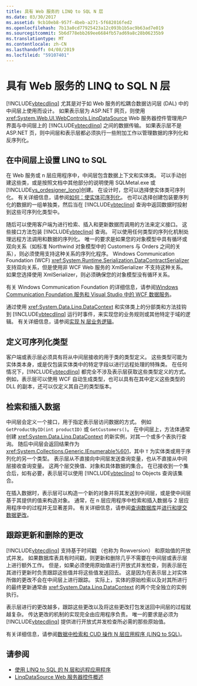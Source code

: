 ```yaml
---
title: 具有 Web 服务的 LINQ to SQL N 层
ms.date: 03/30/2017
ms.assetid: 9cb10eb8-957f-4beb-a271-5f682016fed2
ms.openlocfilehash: 7b13a0cd77925423a12c093b1b5ac9b63ad7e019
ms.sourcegitcommit: 5b6d778ebb269ee6684fb57ad69a8c28b06235b9
ms.translationtype: MT
ms.contentlocale: zh-CN
ms.lasthandoff: 04/08/2019
ms.locfileid: "59107401"
---
```

# <a name="linq-to-sql-n-tier-with-web-services"></a>具有 Web 服务的 LINQ to SQL N 层
[!INCLUDE[vbtecdlinq](../../../../../../includes/vbtecdlinq-md.md)] 尤其是对于如 Web 服务的松耦合数据访问层 (DAL) 中的中间层上使用而设计。 如果表示层为 ASP.NET 网页，则使用 <xref:System.Web.UI.WebControls.LinqDataSource> Web 服务器控件管理用户界面与中间层上的 [!INCLUDE[vbtecdlinq](../../../../../../includes/vbtecdlinq-md.md)] 之间的数据传输。 如果表示层不是 ASP.NET 页，则中间层和表示层都必须执行一些附加工作以管理数据的序列化和反序列化。  
  
## <a name="setting-up-linq-to-sql-on-the-middle-tier"></a>在中间层上设置 LINQ to SQL  
 在 Web 服务或 n 层应用程序中，中间层包含数据上下文和实体类。 可以手动创建这些类，或是按照文档中其他部分的说明使用 SQLMetal.exe 或[!INCLUDE[vs_ordesigner_long](../../../../../../includes/vs-ordesigner-long-md.md)]创建。 在设计时，您可以选择使实体类可序列化。 有关详细信息，请参阅[如何：使实体可序列化](../../../../../../docs/framework/data/adonet/sql/linq/how-to-make-entities-serializable.md)。 也可以选择创建包装要序列化的数据的一组单独类，然后当在 [!INCLUDE[vbteclinq](../../../../../../includes/vbteclinq-md.md)] 查询中返回数据时投射到这些可序列化类型中。  
  
 随后可以使用客户端为进行检索、插入和更新数据而调用的方法来定义接口。 这些接口方法包装 [!INCLUDE[vbteclinq](../../../../../../includes/vbteclinq-md.md)] 查询。 可以使用任何类型的序列化机制处理远程方法调用和数据的序列化。 唯一的要求是如果您的对象模型中具有循环或双向关系（如标准 Northwind 对象模型中的 Customers 与 Orders 之间的关系），则必须使用支持这种关系的序列化程序。 Windows Communication Foundation (WCF) <xref:System.Runtime.Serialization.DataContractSerializer> 支持双向关系，但是使用非 WCF Web 服务的 XmlSerializer 不支持这种关系。 如果您选择使用 XmlSerializer，则必须确保您的对象模型没有循环关系。  
  
 有关 Windows Communication Foundation 的详细信息，请参阅[Windows Communication Foundation 服务和 Visual Studio 中的 WCF 数据服务](/visualstudio/data-tools/windows-communication-foundation-services-and-wcf-data-services-in-visual-studio)。  
  
 通过使用 <xref:System.Data.Linq.DataContext> 和实体类上的分部类和方法挂钩到 [!INCLUDE[vbtecdlinq](../../../../../../includes/vbtecdlinq-md.md)] 运行时事件，来实现您的业务规则或其他特定于域的逻辑。 有关详细信息，请参阅[实现 N 层业务逻辑](../../../../../../docs/framework/data/adonet/sql/linq/implementing-business-logic-linq-to-sql.md)。  
  
## <a name="defining-the-serializable-types"></a>定义可序列化类型  
 客户端或表示层必须具有将从中间层接收的用于类的类型定义。 这些类型可能为实体类本身，或是仅包装实体类中的特定字段以进行远程处理的特殊类。 在任何情况下，[!INCLUDE[vbtecdlinq](../../../../../../includes/vbtecdlinq-md.md)] 都完全不涉及表示层获取这些类型定义的方式。 例如，表示层可以使用 WCF 自动生成类型，也可以具有在其中定义这些类型的 DLL 的副本，还可以仅定义其自己的类型版本。  
  
## <a name="retrieving-and-inserting-data"></a>检索和插入数据  
 中间层会定义一个接口，用于指定表示层访问数据的方式。 例如 `GetProductByID(int productID)` 或 `GetCustomers()`。 在中间层上，方法体通常创建 <xref:System.Data.Linq.DataContext> 的新实例，对其一个或多个表执行查询。 随后中间层会返回结果作为 <xref:System.Collections.Generic.IEnumerable%601>，其中 `T` 为实体类或用于序列化的另一个类型。 表示层从不直接向中间层发送查询变量，也从不直接从中间层接收查询变量。 这两个层交换值、对象和具体数据的集合。 在已接收到一个集合后，如有必要，表示层可以使用 [!INCLUDE[vbteclinq](../../../../../../includes/vbteclinq-md.md)] to Objects 查询该集合。  
  
 在插入数据时，表示层可以构造一个新的对象并将其发送到中间层，或是使中间层基于其提供的值来构造对象。 通常，在 n 层应用程序中检索和插入数据与 2 层应用程序中的过程并无显著差异。 有关详细信息，请参阅[查询数据库](../../../../../../docs/framework/data/adonet/sql/linq/querying-the-database.md)并[进行和提交数据更改](../../../../../../docs/framework/data/adonet/sql/linq/making-and-submitting-data-changes.md)。  
  
## <a name="tracking-changes-for-updates-and-deletes"></a>跟踪更新和删除的更改  
 [!INCLUDE[vbtecdlinq](../../../../../../includes/vbtecdlinq-md.md)] 支持基于时间戳 （也称为 Rowversion） 和原始值的开放式并发。 如果数据库表具有时间戳，则更新和删除几乎不需要在中间层或表示层上进行额外工作。 但是，如果必须使用原始值进行开放式并发检查，则表示层在其进行更新时负责跟踪这些值并将这些值发送回去。 这是因为在表示层上对实体所做的更改不会在中间层上进行跟踪。 实际上，实体的原始检索以及对其所进行的最终更新通常由 <xref:System.Data.Linq.DataContext> 的两个完全独立的实例执行。  
  
 表示层进行的更改越多，跟踪这些更改以及将这些更改打包发送回中间层的过程就越复杂。 传达更改的机制的实现完全由应用程序负责。 唯一的要求是必须为 [!INCLUDE[vbtecdlinq](../../../../../../includes/vbtecdlinq-md.md)] 提供进行开放式并发检查所必需的那些原始值。  
  
 有关详细信息，请参阅[数据中检索和 CUD 操作 N 层应用程序 (LINQ to SQL)](../../../../../../docs/framework/data/adonet/sql/linq/data-retrieval-and-cud-operations-in-n-tier-applications.md)。  
  
## <a name="see-also"></a>请参阅

- [使用 LINQ to SQL 的 N 层和远程应用程序](../../../../../../docs/framework/data/adonet/sql/linq/n-tier-and-remote-applications-with-linq-to-sql.md)
- [LinqDataSource Web 服务器控件概述](https://docs.microsoft.com/previous-versions/aspnet/bb547113(v=vs.100))
